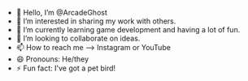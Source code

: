- 👋 Hello, I’m @ArcadeGhost
- 👀 I’m interested in sharing my work with others.
- 🌱 I’m currently learning game development and having a lot of fun. 
- 💞️ I’m looking to collaborate on ideas. 
- 📫 How to reach me --> Instagram or YouTube
- 😄 Pronouns: He/they
- ⚡ Fun fact: I've got a pet bird!

<!---
ArcadeGhost/ArcadeGhost is a ✨ special ✨ repository because its `README.md` (this file) appears on your GitHub profile.
You can click the Preview link to take a look at your changes.
--->
